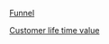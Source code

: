 [Funnel](https://docs.google.com/spreadsheets/d/1KL0QLLSqfvDKvCXN5UJE1MmbwlIhIOXJhsyKKliOJXc/edit?usp=sharing) 


[Customer life time value](https://docs.google.com/spreadsheets/d/1aDTY3WfroBin-ZkU1aQ-Rg0LaqrOOb5AiU68Lblfmdg/edit?usp=sharing)


